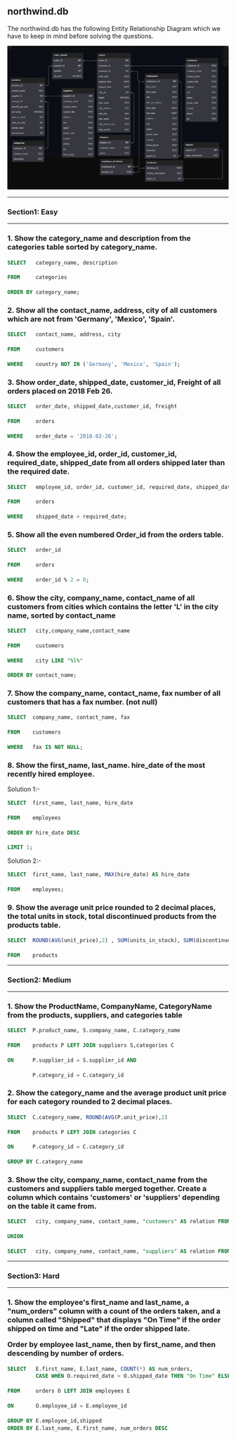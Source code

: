 ## northwind.db

The northwind.db has the following Entity Relationship Diagram which we have to keep in mind before solving the questions.

![erd](https://github.com/ProPrakhar332/sql-practice/blob/main/nothwind/northwind-schema.jpg)

---

### Section1: Easy

---

<h3>1. Show the category_name and description from the categories table sorted by category_name.</h3>

```sql
SELECT   category_name, description

FROM     categories

ORDER BY category_name;
```

<h3>2. Show all the contact_name, address, city of all customers which are not from 'Germany', 'Mexico', 'Spain'.</h3>

```sql
SELECT   contact_name, address, city

FROM     customers

WHERE    country NOT IN ('Germany', 'Mexico', 'Spain');
```

<h3>3. Show order_date, shipped_date, customer_id, Freight of all orders placed on 2018 Feb 26.</h3>

```sql
SELECT   order_date, shipped_date,customer_id, freight

FROM     orders

WHERE    order_date = '2018-02-26';
```

<h3>4. Show the employee_id, order_id, customer_id, required_date, shipped_date from all orders shipped later than the required date.</h3>

```sql
SELECT   employee_id, order_id, customer_id, required_date, shipped_date

FROM     orders

WHERE    shipped_date > required_date;
```

<h3>5. Show all the even numbered Order_id from the orders table.</h3>

```sql
SELECT   order_id

FROM     orders

WHERE    order_id % 2 = 0;
```

<h3>6. Show the city, company_name, contact_name of all customers from cities which contains the letter 'L' in the city name, sorted by contact_name
</h3>

```sql
SELECT   city,company_name,contact_name 

FROM     customers

WHERE    city LIKE "%l%"

ORDER BY contact_name;
```

<h3>7. Show the company_name, contact_name, fax number of all customers that has a fax number. (not null)
</h3>

```sql
SELECT  company_name, contact_name, fax

FROM    customers

WHERE   fax IS NOT NULL;
```

<h3>8. Show the first_name, last_name. hire_date of the most recently hired employee.
</h3>

Solution 1:-

```sql
SELECT  first_name, last_name, hire_date

FROM    employees

ORDER BY hire_date DESC

LIMIT 1;
```

Solution 2:-

```sql
SELECT  first_name, last_name, MAX(hire_date) AS hire_date

FROM    employees;
```

<h3>9. Show the average unit price rounded to 2 decimal places, the total units in stock, total discontinued products from the products table.
</h3>

```sql
SELECT  ROUND(AVG(unit_price),2) , SUM(units_in_stock), SUM(discontinued)

FROM    products
```

---

### Section2: Medium

---

<h3>1. Show the ProductName, CompanyName, CategoryName from the products, suppliers, and categories table
</h3>

```sql
SELECT  P.product_name, S.company_name, C.category_name

FROM    products P LEFT JOIN suppliers S,categories C

ON      P.supplier_id = S.supplier_id AND

        P.category_id = C.category_id
```

<h3>2. Show the category_name and the average product unit price for each category rounded to 2 decimal places.
</h3>

```sql
SELECT  C.category_name, ROUND(AVG(P.unit_price),2)

FROM    products P LEFT JOIN categories C 

ON      P.category_id = C.category_id

GROUP BY C.category_name
```

<h3>3. Show the city, company_name, contact_name from the customers and suppliers table merged together.
Create a column which contains 'customers' or 'suppliers' depending on the table it came from.</h3>

```sql
SELECT   city, company_name, contact_name, "customers" AS relation FROM customers

UNION

SELECT   city, company_name, contact_name, "suppliers" AS relation FROM suppliers
```

---

### Section3: Hard

---

<h3>1. Show the employee's first_name and last_name, a "num_orders" column with a count of the orders taken, and a column called "Shipped" that displays "On Time" if the order shipped on time and "Late" if the order shipped late.

Order by employee last_name, then by first_name, and then descending by number of orders.</h3>

```sql
SELECT   E.first_name, E.last_name, COUNT(*) AS num_orders,
         CASE WHEN O.required_date > O.shipped_date THEN "On Time" ELSE "Late" END AS shipped

FROM     orders O LEFT JOIN employees E

ON       O.employee_id = E.employee_id

GROUP BY E.employee_id,shipped
ORDER BY E.last_name, E.first_name, num_orders DESC
```
